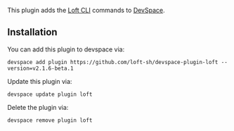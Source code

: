 This plugin adds the [Loft CLI](https://github.com/loft-sh/loft) commands to [DevSpace](https://github.com/loft-sh/devspace). 

## Installation

You can add this plugin to devspace via:
```
devspace add plugin https://github.com/loft-sh/devspace-plugin-loft --version=v2.1.6-beta.1
```

Update this plugin via:
```
devspace update plugin loft
```

Delete the plugin via:
```
devspace remove plugin loft
```
